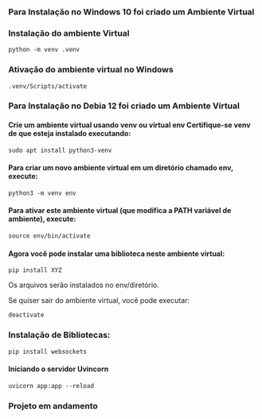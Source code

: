 ### Para Instalação no Windows 10 foi criado um Ambiente Virtual

### Instalação do ambiente Virtual

```shell
python -m venv .venv
```

### Ativação do ambiente virtual no Windows

```shell
.venv/Scripts/activate
```

### Para Instalação no Debia 12 foi criado um Ambiente Virtual
 #### Crie um ambiente virtual usando venv ou virtual env Certifique-se venv de que esteja instalado executando:
```shell
sudo apt install python3-venv
```
#### Para criar um novo ambiente virtual em um **diretório chamado env**, execute:
```shell
python3 -m venv env
```
#### Para ativar este ambiente virtual (que modifica a PATH variável de ambiente), execute:
```shell
source env/bin/activate
```
#### Agora você pode instalar uma biblioteca neste ambiente virtual:
```shell
pip install XYZ
```
Os arquivos serão instalados no env/diretório.

Se quiser sair do ambiente virtual, você pode executar:
```shell
deactivate
```

### Instalação de Bibliotecas: 
```shell
pip install websockets
```
#### Iniciando o servidor Uvincorn
```shell
uvicorn app:app --reload
```

### Projeto em andamento


